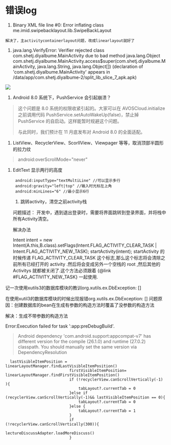 # 错误log

1. Binary XML file line \#0: Error inflating class me.imid.swipebacklayout.lib.SwipeBackLayout

```text
解决了，主activitycontainerlayout问题，改成linearlayout就好了
```

1. java.lang.VerifyError: Verifier rejected class com.shetj.diyalbume.MainActivity due to bad method java.lang.Object com.shetj.diyalbume.MainActivity.access$super\(com.shetj.diyalbume.MainActivity, java.lang.String, java.lang.Object\[\]\) \(declaration of 'com.shetj.diyalbume.MainActivity' appears in /data/app/com.shetj.diyalbume-2/split\_lib\_slice\_7\_apk.apk\)

![](../../.gitbook/assets/829069-20170527153651654-1670126881.png)

1. Android 8.0 系统下，PushService 会引起崩溃？

> 这个问题是 8.0 系统的权限收紧引起的。大家可以在 AVOSCloud.initialize 之前调用代码 PushService.setAutoWakeUp\(false\)，禁止掉 PushService 的自启动。这样能暂时规避这个问题。
>
> 与此同时，我们预计在 11 月底发布对 Android 8.0 的全面适配。

1. ListView、RecyclerView、ScorllView、Viewpager 等等，取消顶部半圆形的拉力纹

> android:overScrollMode="never"

1. EditText 显示两行的高度

   ```text
    android:inputType="textMultiLine" //可以显示多行
    android:gravity="left|top" //输入时光标左上角
    android:minLines="6" //最小显示6行
   ```

   1. 跳转activity，清空之前activity栈

   问题描述： 开发中，遇到退出登录时，需要将界面跳转到登录界面，并将栈中所有Activity清空。

   解决办法

   Intent intent = new Intent\(A.this,B.class\).setFlags\(Intent.FLAG\_ACTIVITY\_CLEAR\_TASK \| Intent.FLAG\_ACTIVITY\_NEW\_TASK\); startActivity\(intent\); startActivity 的时候传递 FLAG\_ACTIVITY\_CLEAR\_TASK 这个标志,那么这个标志将会清除之前所有已经打开的 activity .然后将会变成另外一个空栈的 root ,然后其他的 Activitys 就都被关闭了.这个方法必须跟着 {@link \#FLAG\_ACTIVITY\_NEW\_TASK} 一起使用.

记一次使用xutils3的数据库模块的教训org.xutils.ex.DbException:  \[\]

在使用xutil3的数据库模块的时候出现报错org.xutils.ex.DbException:  \[\] 问题原因：创建数据库的bean在生成有参数的构造方法时覆盖了没参数的构造方法

解决：生成不带参数的构造方法

Error:Execution failed for task ':app:preDebugBuild'.

> Android dependency 'com.android.support:appcompat-v7' has different version for the compile \(26.1.0\) and runtime \(27.0.2\) classpath. You should manually set the same version via DependencyResolution

```text
  lastVisibleItemPosition = linearLayoutManager.findLastVisibleItemPosition()
                            firstVisibleItemPosition= linearLayoutManager.findFirstVisibleItemPosition()
                            if (!recyclerView.canScrollVertically(-1) ){
                                tabLayout?.currentTab = 0
                            }else if (recyclerView.canScrollVertically(-1)&& lastVisibleItemPosition == 0){
                                tabLayout?.currentTab = 0
                            }else {
                                tabLayout?.currentTab = 1
                            }
                            if (!recyclerView.canScrollVertically(300)){
                                lectureDiscussAdapter.loadMoreDiscuss()
                            }
```

